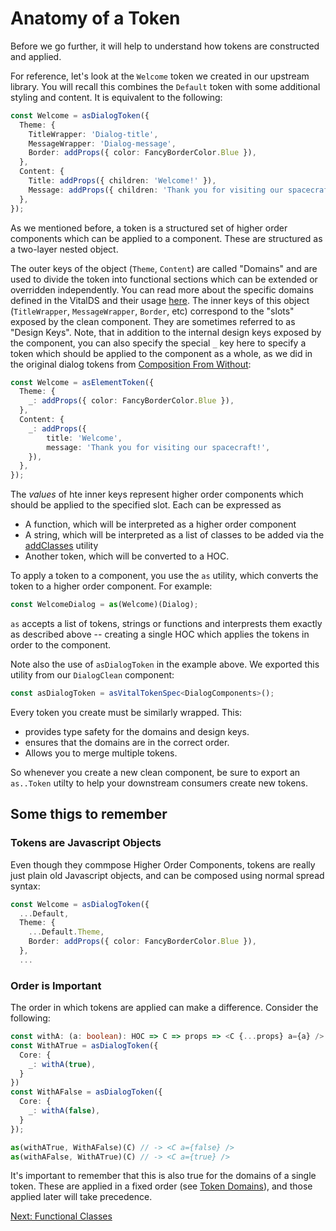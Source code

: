 # Anatomy of a Token

Before we go further, it will help to understand how tokens are constructed
and applied.

For reference, let's look at the `Welcome` token we created in our
upstream library. You will recall this combines the `Default` token with some
additional styling and content.  It is equivalent to the following:

```ts
const Welcome = asDialogToken({
  Theme: {
    TitleWrapper: 'Dialog-title',
    MessageWrapper: 'Dialog-message',
    Border: addProps({ color: FancyBorderColor.Blue }),
  },
  Content: {
    Title: addProps({ children: 'Welcome!' }),
    Message: addProps({ children: 'Thank you for visiting our spacecraft!' }),
  },
});
```

As we mentioned before, a token is a structured set of higher order components
which can be applied to a component.  These are structured as a two-layer
nested object.

The outer keys of the object (`Theme`, `Content`) are called "Domains" and are
used to divide the token into functional sections which can be extended or
overridden independently. You can read more about the specific domains defined
in the VitalDS and their usage [here](). The inner keys of this object
(`TitleWrapper`, `MessageWrapper`, `Border`, etc) correspond to the "slots"
exposed by the clean component. They are sometimes referred to as "Design Keys".
Note, that in addition to the internal design keys exposed by the component,
you can also specify the special `_` key here to specify a token which should
be applied to the component as a whole, as we did in the original dialog tokens
from [Composition From Without](./ComposingFromWithout.md):

```ts
const Welcome = asElementToken({
  Theme: {
    _: addProps({ color: FancyBorderColor.Blue }),
  },
  Content: {
    _: addProps({
        title: 'Welcome',
        message: 'Thank you for visiting our spacecraft!',
    }),
  },
});
```

The *values* of hte inner keys represent higher order components which should
be applied to the specified slot. Each can be expressed as 
- A function, which will be interpreted as a higher order component
- A string, which will be interpreted as a list of classes to be added via the
  [addClasses]() utility
- Another token, which will be converted to a HOC.

To apply a token to a component, you use the `as` utility, which converts the token
to a higher order component. For example:

```ts
const WelcomeDialog = as(Welcome)(Dialog);
```

`as` accepts a list of tokens, strings or functions and interprests them exactly as
described above -- creating a single HOC which applies the tokens in order to the
component.

Note also the use of `asDialogToken` in the example above.  We exported this utility
from our `DialogClean` component:

```ts
const asDialogToken = asVitalTokenSpec<DialogComponents>();
```

Every token you create must be similarly wrapped. This:
- provides type safety for the domains and design keys.
- ensures that the domains are in the correct order.
- Allows you to merge multiple tokens.

So whenever you create a new clean component, be sure to export an `as..Token`
utilty to help your downstream consumers create new tokens.

## Some thigs to remember

### Tokens are Javascript Objects
  Even though they commpose Higher Order Components, tokens are really just plain
  old Javascript objects, and can be composed using normal spread syntax:

  ```ts
  const Welcome = asDialogToken({
    ...Default,
    Theme: {
      ...Default.Theme,
      Border: addProps({ color: FancyBorderColor.Blue }),
    },
    ...
  ```
### Order is Important
  The order in which tokens are applied can make a difference.  Consider the following:
  ```ts
  const withA: (a: boolean): HOC => C => props => <C {...props} a={a} />
  const WithATrue = asDialogToken({
    Core: {
      _: withA(true),
    }
  })
  const WithAFalse = asDialogToken({
    Core: {
      _: withA(false),
    }
  });

  as(withATrue, WithAFalse)(C) // -> <C a={false} />
  as(withAFalse, WithATrue)(C) // -> <C a={true} />
  ```

  It's important to remember that this is also true for the domains of a single token.
  These are applied in a fixed order (see [Token Domains]()), and those applied
  later will take precedence. 

[Next: Functional Classes](./FunctionalClasses.md)
